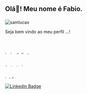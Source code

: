 <h2 align="left">Olá👋! Meu nome é Fabio. </h2>

###

<p align="left"> <img src="https://komarev.com/ghpvc/?username=samlucax&label=Profile%20views&color=0e75b6&style=flat" alt="samlucax" /> </p>

<p align="left">Seja bem vindo ao meu perfil ...!</p>

###

<div align="left">
  <img src="https://img.shields.io/static/v1?message=Whatsapp&logo=whatsapp&label=&color=25D366&logoColor=white&labelColor=&style=for-the-badge" height="5" alt="whatsapp logo"  />
</div>

###

<div align="left">
  <img src="https://cdn.jsdelivr.net/gh/devicons/devicon/icons/javascript/javascript-original.svg" height="07" alt="javascript logo"  />
  <img width="03" />
  <img src="https://cdn.jsdelivr.net/gh/devicons/devicon/icons/java/java-original.svg" height="07" alt="java logo"  />
  <img width="03" />
  <img src="https://cdn.jsdelivr.net/gh/devicons/devicon/icons/docker/docker-original.svg" height="07" alt="docker logo"  />
  <img width="03" />
  <img src="https://cdn.jsdelivr.net/gh/devicons/devicon/icons/linux/linux-original.svg" height="07" alt="linux logo"  />
  <img width="03" />
  <img src="https://cdn.jsdelivr.net/gh/devicons/devicon/icons/mysql/mysql-original.svg" height="07" alt="mysql logo"  />
</div>

###

<div align="left">
  <img src="https://cdn.jsdelivr.net/gh/devicons/devicon/icons/androidstudio/androidstudio-original.svg" height="07" alt="androidstudio logo"  />
  <img width="03" />
  <img src="https://cdn.jsdelivr.net/gh/devicons/devicon/icons/vscode/vscode-original.svg" height="07" alt="vscode logo"  />
  <img width="03" />
  <img src="https://cdn.jsdelivr.net/gh/devicons/devicon/icons/visualstudio/visualstudio-plain.svg" height="07" alt="visualstudio logo"  />
  <img width="03" />
  <img src="https://cdn.jsdelivr.net/gh/devicons/devicon/icons/intellij/intellij-original.svg" height="07" alt="intellij logo"  />
</div>

###

<div align="left">
  <img src="https://img.shields.io/static/v1?message=Instagram&logo=instagram&label=&color=E4405F&logoColor=white&labelColor=&style=for-the-badge" height="07" alt="instagram logo"  />
  <img src="https://img.shields.io/static/v1?message=Gmail&logo=gmail&label=&color=D14836&logoColor=white&labelColor=&style=for-the-badge" height="07" alt="gmail logo"  />
  <img src="https://img.shields.io/static/v1?message=LinkedIn&logo=linkedin&label=&color=0077B5&logoColor=white&labelColor=&style=for-the-badge&link=https://www.linkedin.com/in/fabiojqsilva" height="07" alt="linkedin logo" />
</div>

 [![Linkedin Badge](https://img.shields.io/badge/-Fabio%20Quermes-fbca16?style=flat-square&logo=Linkedin&logoColor=white&link=https://www.linkedin.com/in/fabiojqsilva/)](https://www.linkedin.com/in/fabiojqsilva/)

###
